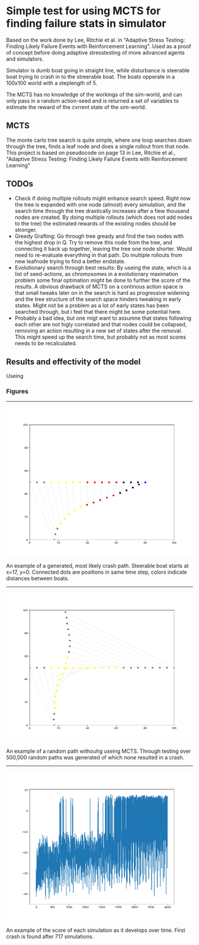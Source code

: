 # Simple test for using MCTS for finding failure stats in simulator

Based on the work done by Lee, Ritchie et al. in "Adaptive Stress Testing: Finding Likely Failure Events with Reinforcement Learning". Used as a proof of concept before doing adaptive stresstesting of more advanced agents and simulators.

Simulator is dumb boat going in straight line, while disturbance is steerable boat trying to crash in to the streerable boat. The boats opperate in a 100x100 world with a steplength of 5.

The MCTS has no knowledge of the workings of the sim-world, and can only pass in a random action-seed and is returned a set of variables to estimate the reward of the cvrrent state of the sim-world.

## MCTS

The monte carlo tree search is quite simple, where one loop searches down through the tree, finds a leaf node and does a single rollout from that node. This project is based on pseudocode on page 13 in Lee, Ritchie et al., "Adaptive Stress Testing: Finding Likely Failure Events with Reinforcement Learning"

## TODOs

* Check if doing multiple rollouts might enhance search speed. Right now the tree is expanded with one node (almost) every simulation, and the search time through the tree drastically increases after a fiew thousand nodes are created. By doing multiple rollouts (which does not add nodes to the tree) the estimated rewards of the existing nodes should be stronger.
* Greedy Grafting: Go through tree gready and find the two nodes with the highest drop in Q. Try to remove this node from the tree, and connecting it back up together, leaving the tree one node shorter. Would need to re-evaluate everything in that path. Do multiple rollouts from new leafnode trying to find a better endstate.
* Evolutionary search through best results: By useing the state, which is a list of seed-actions, as chromosomes in a evolutionary maximation problem some final optimation might be done to further the score of the results. A obvious drawback of MCTS on a continous action space is that small tweaks later on in the search is hard as progressive widening and the tree structure of the search space hinders tweaking in early states. Might not be a problem as a lot of early states has been searched through, but i feel that there might be some potential here.
* Probably a bad idea, but one migt want to assumne that states following each other are not higly correlated and that nodes could be collapsed, removing an action resulting in a new set of states after the removal. This might speed up the search time, but probably not as most scores needs to be recalculated.

## Results and effectivity of the model

Useing 

### Figures
----

![Image of a generated, most likely crash path](figs/crashPath.png?raw=true "Crash Path")

An example of a generated, most likely crash path. Steerable boat starts at x=17, y=0. Connected dots are positions in same time step, colors indicate distances between boats.

----

![Image of a route with random seed actions](figs/randomPath.png?raw=true "Random path")

An example of a random path withouhg useing MCTS. Through testing over 500,000 random paths was generated of which none resulted in a crash.

----

![Reward over time](figs/scoreOverTime.png?raw=true "Reward over time")

An example of the score of each simulation as it develops over time. First crash is found after 717 simulations.

